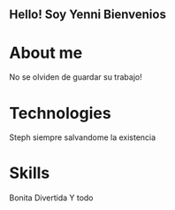 ## Hello! Soy Yenni Bienvenios 

# About me
No se olviden de guardar su trabajo!

# Technologies
Steph siempre salvandome la existencia

# Skills
Bonita
Divertida
Y todo